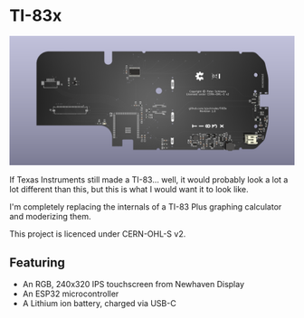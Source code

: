 # TI-83x

![Render of the TI-83 PCB](/Pictures/render.png)

If Texas Instruments still made a TI-83... well, it would probably look a lot a lot different than this, but this is what I would want it to look like.

I'm completely replacing the internals of a TI-83 Plus graphing calculator and moderizing them.

This project is licenced under CERN-OHL-S v2.

## Featuring

- An RGB, 240x320 IPS touchscreen from Newhaven Display
- An ESP32 microcontroller
- A Lithium ion battery, charged via USB-C
